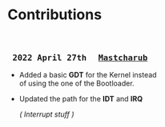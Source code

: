 
# Contributions

<br>

### <kbd> 2022 April 27th </kbd> <kbd> [Mastcharub] </kbd>

- Added a basic **GDT** for the Kernel instead <br>
  of using the one of the Bootloader.

- Updated the path for the **IDT** and **IRQ**
    
    *( Interrupt stuff )*

<br>


<!----------------------------------------------------------------------------->

[Mastcharub]: https://github.com/Mastcharub